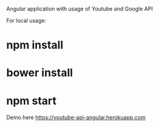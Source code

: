 Angular application with usage of Youtube and Google API

For local usage:
# npm install
# bower install
# npm start

Demo here https://youtube-api-angular.herokuapp.com
